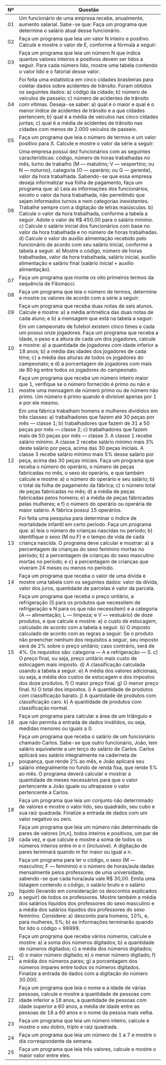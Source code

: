 | **Nº** | **Questão**                                                                                                                                                 |
|--------|-------------------------------------------------------------------------------------------------------------------------------------------------------------|
| 01     | Um funcionário de uma empresa recebe, anualmente, aumento salarial. Sabe-se que: Faça um programa que determine o salário atual desse funcionário.            |
| 02     | Faça um programa que leia um valor N inteiro e positivo. Calcule e mostre o valor de E, conforme a fórmula a seguir:                                           |
| 03     | Faça um programa que leia um número N que indica quantos valores inteiros e positivos devem ser lidos a seguir. Para cada número lido, mostre uma tabela contendo o valor lido e o fatorial desse valor. |
| 04     | Foi feita uma estatística em cinco cidades brasileiras para coletar dados sobre acidentes de trânsito. Foram obtidos os seguintes dados: a) código da cidade; b) número de veículos de passeio; c) número de acidentes de trânsito com vítimas. Deseja-se saber: a) qual é o maior e qual é o menor índice de acidentes de trânsito e a que cidades pertencem; b) qual é a média de veículos nas cinco cidades juntas; c) qual é a média de acidentes de trânsito nas cidades com menos de 2.000 veículos de passeio. |
| 05     | Faça um programa que leia o número de termos e um valor positivo para X. Calcule e mostre o valor da série a seguir:                                            |
| 06     | Uma empresa possui dez funcionários com as seguintes características: código, número de horas trabalhadas no mês, turno de trabalho (M — matutino; V — vespertino; ou N — noturno), categoria (O — operário; ou G — gerente), valor da hora trabalhada. Sabendo-se que essa empresa deseja informatizar sua folha de pagamento, faça um programa que: a) Leia as informações dos funcionários, exceto o valor da hora trabalhada, não permitindo que sejam informados turnos e nem categorias inexistentes. Trabalhe sempre com a digitação de letras maiúsculas. b) Calcule o valor da hora trabalhada, conforme a tabela a seguir. Adote o valor de R$ 450,00 para o salário mínimo. c) Calcule o salário inicial dos funcionários com base no valor da hora trabalhada e no número de horas trabalhadas. d) Calcule o valor do auxílio alimentação recebido pelo funcionário de acordo com seu salário inicial, conforme a tabela a seguir. e) Mostre o código, número de horas trabalhadas, valor da hora trabalhada, salário inicial, auxílio alimentação e salário final (salário inicial + auxílio alimentação). |
| 07     | Faça um programa que monte os oito primeiros termos da sequência de Fibonacci.                                                                                |
| 08     | Faça um programa que leia o número de termos, determine e mostre os valores de acordo com a série a seguir:                                                   |
| 09     | Faça um programa que receba duas notas de seis alunos. Calcule e mostre: a) a média aritmética das duas notas de cada aluno; e b) a mensagem que está na tabela a seguir: |
| 10     | Em um campeonato de futebol existem cinco times e cada um possui onze jogadores. Faça um programa que receba a idade, o peso e a altura de cada um dos jogadores, calcule e mostre: a) a quantidade de jogadores com idade inferior a 18 anos; b) a média das idades dos jogadores de cada time; c) a média das alturas de todos os jogadores do campeonato; e d) a porcentagem de jogadores com mais de 80 kg entre todos os jogadores do campeonato. |
| 11     | Faça um programa que receba um número inteiro maior que 1, verifique se o número fornecido é primo ou não e mostre uma mensagem de número primo ou de número não primo. Um número é primo quando é divisível apenas por 1 e por ele mesmo. |
| 12     | Em uma fábrica trabalham homens e mulheres divididos em três classes: a) trabalhadores que fazem até 30 peças por mês — classe 1; b) trabalhadores que fazem de 31 a 50 peças por mês — classe 2; c) trabalhadores que fazem mais de 50 peças por mês — classe 3. A classe 1 recebe salário mínimo. A classe 2 recebe salário mínimo mais 3% deste salário por peça, acima das 30 peças iniciais. A classe 3 recebe salário mínimo mais 5% desse salário por peça, acima das 30 peças iniciais. Faça um programa que receba o número do operário, o número de peças fabricadas no mês, o sexo do operário, e que também calcule e mostre: a) o número do operário e seu salário; b) o total da folha de pagamento da fábrica; c) o número total de peças fabricadas no mês; d) a média de peças fabricadas pelos homens; e) a média de peças fabricadas pelas mulheres; e f) o número do operário ou operária de maior salário. A fábrica possui 15 operários. |
| 13     | Foi feita uma pesquisa para determinar o índice de mortalidade infantil em certo período. Faça um programa que: a) leia o número de crianças nascidas no período; b) identifique o sexo (M ou F) e o tempo de vida de cada criança nascida. O programa deve calcular e mostrar: a) a percentagem de crianças do sexo feminino mortas no período; b) a percentagem de crianças do sexo masculino mortas no período; e c) a percentagem de crianças que viveram 24 meses ou menos no período. |
| 14     | Faça um programa que receba o valor de uma dívida e mostre uma tabela com os seguintes dados: valor da dívida, valor dos juros, quantidade de parcelas e valor da parcela. |
| 15     | Faça um programa que receba o preço unitário, a refrigeração (S para os produtos que necessitem de refrigeração e N para os que não necessitem) e a categoria (A — alimentação; L — limpeza; e V — vestuário) de doze produtos, e que calcule e mostre: a) o custo de estocagem, calculado de acordo com a tabela a seguir. b) O imposto calculado de acordo com as regras a seguir: Se o produto não preencher nenhum dos requisitos a seguir, seu imposto será de 2% sobre o preço unitário; caso contrário, será de 4%. Os requisitos são: categoria — A e refrigeração — S. c) O preço final, ou seja, preço unitário mais custo de estocagem mais imposto. d) A classificação calculada usando a tabela a seguir. e) A média dos valores adicionais, ou seja, a média dos custos de estocagem e dos impostos dos doze produtos. f) O maior preço final. g) O menor preço final. h) O total dos impostos. i) A quantidade de produtos com classificação barato. j) A quantidade de produtos com classificação caro. k) A quantidade de produtos com classificação normal. |
| 16     | Faça um programa para calcular a área de um triângulo e que não permita a entrada de dados inválidos, ou seja, medidas menores ou iguais a 0. |
| 17     | Faça um programa que receba o salário de um funcionário chamado Carlos. Sabe-se que outro funcionário, João, tem salário equivalente a um terço do salário de Carlos. Carlos aplicará seu salário integralmente na caderneta de poupança, que rende 2% ao mês, e João aplicará seu salário integralmente no fundo de renda fixa, que rende 5% ao mês. O programa deverá calcular e mostrar a quantidade de meses necessários para que o valor pertencente a João iguale ou ultrapasse o valor pertencente a Carlos. |
| 18     | Faça um programa que leia um conjunto não determinado de valores e mostre o valor lido, seu quadrado, seu cubo e sua raiz quadrada. Finalize a entrada de dados com um valor negativo ou zero. |
| 19     | Faça um programa que leia um número não determinado de pares de valores [m,n], todos inteiros e positivos, um par de cada vez, e que calcule e mostre a soma de todos os números inteiros entre m e n (inclusive). A digitação de pares terminará quando m for maior ou igual a n. |
| 20     | Faça um programa para ler o código, o sexo (M — masculino; F — feminino) e o número de horas/aula dadas mensalmente pelos professores de uma universidade, sabendo-se que cada hora/aula vale R$ 30,00. Emita uma listagem contendo o código, o salário bruto e o salário líquido (levando em consideração os descontos explicados a seguir) de todos os professores. Mostre também a média dos salários líquidos dos professores do sexo masculino e a média dos salários líquidos dos professores do sexo feminino. Considere: a) desconto para homens, 10%, e, para mulheres, 5%; b) as informações terminarão quando for lido o código = 99999. |
| 21     | Faça um programa que receba vários números, calcule e mostre: a) a soma dos números digitados; b) a quantidade de números digitados; c) a média dos números digitados; d) o maior número digitado; e) o menor número digitado; f) a média dos números pares; g) a porcentagem dos números ímpares entre todos os números digitados. Finalize a entrada de dados com a digitação do número 30.000. |
| 22     | Faça um programa que leia o nome e a idade de várias pessoas, calcule e mostre a quantidade de pessoas com idade inferior a 18 anos, a quantidade de pessoas com idade superior a 60 anos, a média de idade entre as pessoas de 18 a 60 anos e o nome da pessoa mais velha. |
| 23     | Faça um programa que leia um número inteiro, calcule e mostre o seu dobro, triplo e raiz quadrada.                                                       |
| 24     | Faça um programa que leia um número de 1 a 7 e mostre o dia correspondente da semana.                                                                 |
| 25     | Faça um programa que leia três valores, calcule e mostre o maior valor entre eles.                                                                         |
